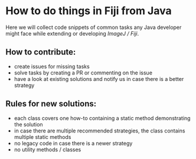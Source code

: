 # How to do things in Fiji from Java

Here we will collect code snippets of common tasks any Java developer might face while extending or developing *ImageJ / Fiji*.
 

## How to contribute:
- create issues for missing tasks
- solve tasks by creating a PR or commenting on the issue
- have a look at existing solutions and notify us in case there is a better strategy

## Rules for new solutions:
- each class covers one how-to containing a static method demonstrating the solution
- in case there are multiple recommended strategies, the class contains multiple static methods
- no legacy code in case there is a newer strategy
- no utility methods / classes
